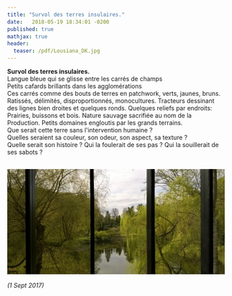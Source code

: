 ```yaml
---
title: "Survol des terres insulaires."
date:   2018-05-19 18:34:01 -0200
published: true
mathjax: true
header:
  teaser: /pdf/Lousiana_DK.jpg
---
```


<strong> Survol des terres insulaires. </strong><br>
Langue bleue qui se glisse entre les carrés de champs <br>
Petits cafards brillants dans les agglomérations <br>
Ces carrés comme des bouts de terres en patchwork, verts, jaunes, bruns. Ratissés, délimités, disproportionnés, monocultures. Tracteurs dessinant des lignes bien droites et quelques ronds.
Quelques reliefs par endroits: Prairies, buissons et bois. Nature sauvage sacrifiée au nom de la Production. Petits domaines engloutis par les grands terrains. <br>
Que serait cette terre sans l'intervention humaine ? <br>
Quelles seraient sa couleur, son odeur, son aspect, sa texture ? <br>
Quelle serait son histoire ? Qui la foulerait de ses pas ? Qui la souillerait de ses sabots ? <br>
<br>

![Picture_Compo1](/pdf/Lousiana_DK.jpg)

*(1 Sept 2017)*
